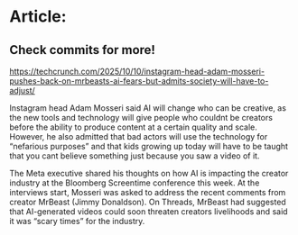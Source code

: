 # Article:

## Check commits for more!
https://techcrunch.com/2025/10/10/instagram-head-adam-mosseri-pushes-back-on-mrbeasts-ai-fears-but-admits-society-will-have-to-adjust/

Instagram head Adam Mosseri said AI will change who can be creative, as the new tools and technology will give people who couldnt be creators before the ability to produce content at a certain quality and scale. However, he also admitted that bad actors will use the technology for &#8220;nefarious purposes&#8221; and that kids growing up today will have to be taught that you cant believe something just because you saw a video of it.

The Meta executive shared his thoughts on how AI is impacting the creator industry at the Bloomberg Screentime conference this week. At the interviews start, Mosseri was asked to address the recent comments from creator MrBeast (Jimmy Donaldson). On Threads, MrBeast had suggested that AI-generated videos could soon threaten creators livelihoods and said it was &#8220;scary times&#8221; for the industry.